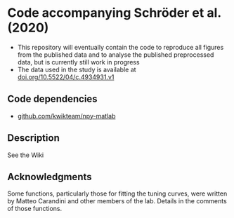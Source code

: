 # Code accompanying Schröder et al. (2020)

* This repository will eventually contain the code to reproduce all figures from the published data and to analyse the published preprocessed data, but is currently still work in progress
* The data used in the study is available at 
[doi.org/10.5522/04/c.4934931.v1](https://doi.org/10.5522/04/c.4934931.v1)

## Code dependencies
* [github.com/kwikteam/npy-matlab](https://github.com/kwikteam/npy-matlab)

## Description
See the Wiki

## Acknowledgments
Some functions, particularly those for fitting the tuning curves, were written by Matteo Carandini and other members of the lab. Details in the comments of those functions.
